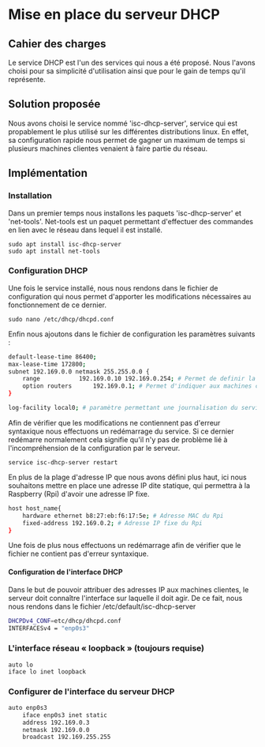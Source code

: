 # Mise en place du serveur DHCP

## Cahier des charges

Le service DHCP est l'un des services qui nous a été proposé.
Nous l'avons choisi pour sa simplicité d'utilisation ainsi que pour le gain de temps qu'il représente.

## Solution proposée

Nous avons choisi le service nommé  'isc-dhcp-server', service qui est propablement le plus utilisé sur les différentes distributions linux.
En effet, sa configuration rapide nous permet de gagner un maximum de temps si plusieurs machines clientes venaient à faire partie du réseau.

## Implémentation

### Installation

Dans un premier temps nous installons les paquets 'isc-dhcp-server' et 'net-tools'.
Net-tools est un paquet permettant d'effectuer des commandes en lien avec le réseau dans lequel il est installé.

```
sudo apt install isc-dhcp-server
sudo apt install net-tools
```

### Configuration DHCP

Une fois le service installé, nous nous rendons dans le fichier de configuration qui nous permet d'apporter les
modifications nécessaires au fonctionnement de ce dernier.

```
sudo nano /etc/dhcp/dhcpd.conf
```
Enfin nous ajoutons dans le fichier de configuration les paramètres suivants :

```bash title="/etc/dhcp/dhcpd.conf" linenums="1"
default-lease-time 86400;
max-lease-time 172800;
subnet 192.169.0.0 netmask 255.255.0.0 {
    range			192.169.0.10 192.169.0.254; # Permet de definir la plage d'adresse.
    option routers		192.169.0.1; # Permet d'indiquer aux machines clientes l'IP du routeur.
}

log-facility local0; # paramètre permettant une journalisation du service DHCP
```

Afin de vérifier que les modifications ne contiennent pas d'erreur syntaxique nous effectuons un redémarrage du service. Si ce dernier redémarre normalement cela signifie qu'il n'y pas de problème lié à l'incompréhension de la configuration par le serveur.

```
service isc-dhcp-server restart
```

En plus de la plage d'adresse IP que nous avons défini plus haut, ici nous souhaitons mettre en place une adresse IP dite statique, qui permettra à la Raspberry (Rpi) d'avoir une adresse IP fixe.


```bash title="/etc/dhcp/dhcpd.conf" linenums="1"
host host_name{
    hardware ethernet b8:27:eb:f6:17:5e; # Adresse MAC du Rpi
    fixed-address 192.169.0.2; # Adresse IP fixe du Rpi
}
```

Une fois de plus nous effectuons un redémarrage afin de vérifier que le fichier ne contient pas d'erreur syntaxique.

#### Configuration de l'interface DHCP

Dans le but de pouvoir attribuer des adresses IP aux machines clientes, le serveur doit connaître l'interface sur laquelle il doit agir.
De ce fait, nous nous rendons dans le fichier /etc/default/isc-dhcp-server

```bash title="/etc/default/isc-dhcp-server" linenums="1"
DHCPDv4_CONF=etc/dhcp/dhcpd.conf
INTERFACESv4 = "enp0s3"
```

### L'interface réseau « loopback » (toujours requise)

```
auto lo
iface lo inet loopback
```

### Configurer de l'interface du serveur DHCP

```bash title="/etc/network/interfaces" linenums="1"
auto enp0s3
    iface enp0s3 inet static
    address 192.169.0.3
    netmask 192.169.0.0
    broadcast 192.169.255.255
```
